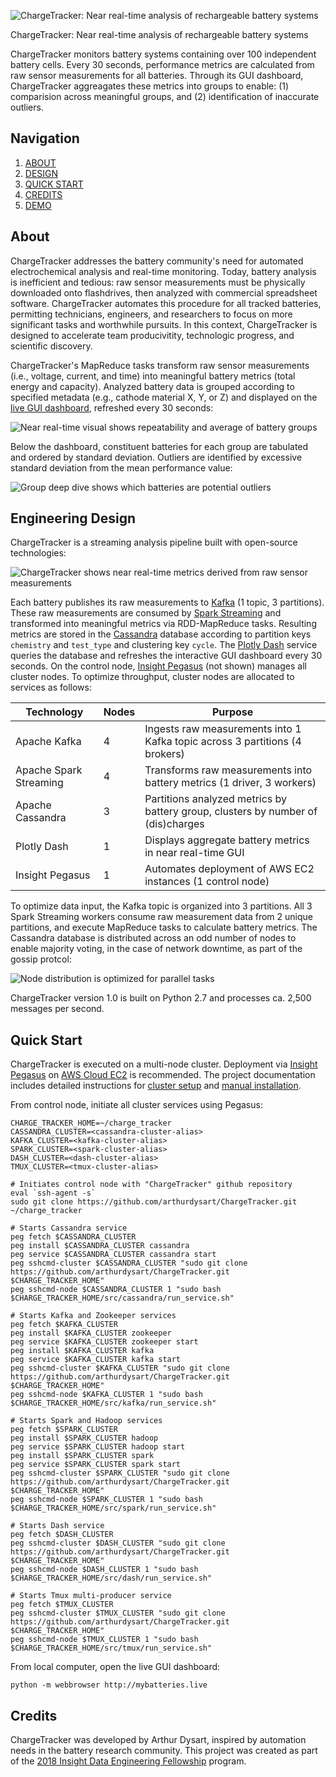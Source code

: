 ![ChargeTracker: Near real-time analysis of rechargeable battery systems](https://s3.amazonaws.com/arthur-dysart-github-media/chargetracker/full_logo.png)

ChargeTracker: Near real-time analysis of rechargeable battery systems

ChargeTracker monitors battery systems containing over 100 independent battery cells. Every 30 seconds, performance metrics are calculated from raw sensor measurements for all batteries. Through its GUI dashboard, ChargeTracker aggreagates these metrics into groups to enable: (1) comparision across meaningful groups, and (2) identification of inaccurate outliers.

## Navigation
1. [ABOUT](#about)
2. [DESIGN](#engineering-design)
3. [QUICK START](#quick-start)
4. [CREDITS](#credits)
5. [DEMO](http://mybatteries.live)

## About
ChargeTracker addresses the battery community's need for automated electrochemical analysis and real-time monitoring. Today, battery analysis is inefficient and tedious: raw sensor measurements must be physically downloaded onto flashdrives, then analyzed with commercial spreadsheet software. ChargeTracker automates this procedure for all tracked batteries, permitting technicians, engineers, and researchers to focus on more significant tasks and worthwhile pursuits. In this context, ChargeTracker is designed to accelerate team producivitity, technologic progress, and scientific discovery.

ChargeTracker's MapReduce tasks transform raw sensor measurements (i.e., voltage, current, and time) into meaningful battery metrics (total energy and capacity). Analyzed battery data is grouped according to specified metadata (e.g., cathode material X, Y, or Z) and displayed on the [live GUI dashboard](http://mybatteries.live), refreshed every 30 seconds:

![Near real-time visual shows repeatability and average of battery groups](https://s3.amazonaws.com/arthur-dysart-github-media/chargetracker/charge_tracker_graph.png)

Below the dashboard, constituent batteries for each group are tabulated and ordered by standard deviation. Outliers are identified by excessive standard deviation from the mean performance value:

![Group deep dive shows which batteries are potential outliers](https://s3.amazonaws.com/arthur-dysart-github-media/chargetracker/charge_tracker_table.png)

## Engineering Design
ChargeTracker is a streaming analysis pipeline built with open-source technologies:

![ChargeTracker shows near real-time metrics derived from raw sensor measurements](https://s3.amazonaws.com/arthur-dysart-github-media/chargetracker/pipeline.png)

Each battery publishes its raw measurements to [Kafka](https://kafka.apache.org/) (1 topic, 3 partitions). These raw measurements are consumed by [Spark Streaming](https://spark.apache.org/streaming/) and transformed into meaningful metrics via RDD-MapReduce tasks. Resulting metrics are stored in the [Cassandra](http://cassandra.apache.org/) database according to partition keys `chemistry` and `test_type` and clustering key `cycle`. The [Plotly Dash](https://dash.plot.ly/introduction) service queries the database and refreshes the interactive GUI dashboard every 30 seconds. On the control node, [Insight Pegasus](https://github.com/InsightDataScience/pegasus) (not shown) manages all cluster nodes. To optimize throughput, cluster nodes are allocated to services as follows:

| Technology             | Nodes | Purpose                                                                          |
|------------------------|-------|----------------------------------------------------------------------------------|
| Apache Kafka           |   4   | Ingests raw measurements into 1 Kafka topic across 3 partitions (4 brokers)      |
| Apache Spark Streaming |   4   | Transforms raw measurements into battery metrics (1 driver, 3 workers)           |
| Apache Cassandra       |   3   | Partitions analyzed metrics by battery group, clusters by number of (dis)charges |
| Plotly Dash            |   1   | Displays aggregate battery metrics in near real-time GUI                         |
| Insight Pegasus        |   1   | Automates deployment of AWS EC2 instances (1 control node)                       |

To optimize data input, the Kafka topic is organized into 3 partitions. All 3 Spark Streaming workers consume raw measurement data from 2 unique partitions, and execute MapReduce tasks to calculate battery metrics. The Cassandra database is distributed across an odd number of nodes to enable majority voting, in the case of network downtime, as part of the gossip protcol:

![Node distribution is optimized for parallel tasks](https://s3.amazonaws.com/arthur-dysart-github-media/chargetracker/cluster_design.png)

ChargeTracker version 1.0 is built on Python 2.7 and processes ca. 2,500 messages per second.

## Quick Start
ChargeTracker is executed on a multi-node cluster. Deployment via [Insight Pegasus](https://github.com/InsightDataScience/pegasus) on [AWS Cloud EC2](https://aws.amazon.com/ec2/) is recommended. The project documentation includes detailed instructions for [cluster setup](doc/cluster_setup.md) and [manual installation](doc/manual_install.md).

From control node, initiate all cluster services using Pegasus:
```
CHARGE_TRACKER_HOME=~/charge_tracker
CASSANDRA_CLUSTER=<cassandra-cluster-alias>
KAFKA_CLUSTER=<kafka-cluster-alias>
SPARK_CLUSTER=<spark-cluster-alias>
DASH_CLUSTER=<dash-cluster-alias>
TMUX_CLUSTER=<tmux-cluster-alias>

# Initiates control node with "ChargeTracker" github repository
eval `ssh-agent -s`
sudo git clone https://github.com/arthurdysart/ChargeTracker.git ~/charge_tracker

# Starts Cassandra service
peg fetch $CASSANDRA_CLUSTER
peg install $CASSANDRA_CLUSTER cassandra
peg service $CASSANDRA_CLUSTER cassandra start
peg sshcmd-cluster $CASSANDRA_CLUSTER "sudo git clone https://github.com/arthurdysart/ChargeTracker.git $CHARGE_TRACKER_HOME"
peg sshcmd-node $CASSANDRA_CLUSTER 1 "sudo bash $CHARGE_TRACKER_HOME/src/cassandra/run_service.sh"

# Starts Kafka and Zookeeper services
peg fetch $KAFKA_CLUSTER
peg install $KAFKA_CLUSTER zookeeper
peg service $KAFKA_CLUSTER zookeeper start
peg install $KAFKA_CLUSTER kafka
peg service $KAFKA_CLUSTER kafka start
peg sshcmd-cluster $KAFKA_CLUSTER "sudo git clone https://github.com/arthurdysart/ChargeTracker.git $CHARGE_TRACKER_HOME"
peg sshcmd-node $KAFKA_CLUSTER 1 "sudo bash $CHARGE_TRACKER_HOME/src/kafka/run_service.sh"

# Starts Spark and Hadoop services
peg fetch $SPARK_CLUSTER
peg install $SPARK_CLUSTER hadoop
peg service $SPARK_CLUSTER hadoop start
peg install $SPARK_CLUSTER spark
peg service $SPARK_CLUSTER spark start
peg sshcmd-cluster $SPARK_CLUSTER "sudo git clone https://github.com/arthurdysart/ChargeTracker.git $CHARGE_TRACKER_HOME"
peg sshcmd-node $SPARK_CLUSTER 1 "sudo bash $CHARGE_TRACKER_HOME/src/spark/run_service.sh"

# Starts Dash service
peg fetch $DASH_CLUSTER
peg sshcmd-cluster $DASH_CLUSTER "sudo git clone https://github.com/arthurdysart/ChargeTracker.git $CHARGE_TRACKER_HOME"
peg sshcmd-node $DASH_CLUSTER 1 "sudo bash $CHARGE_TRACKER_HOME/src/dash/run_service.sh"

# Starts Tmux multi-producer service
peg fetch $TMUX_CLUSTER
peg sshcmd-cluster $TMUX_CLUSTER "sudo git clone https://github.com/arthurdysart/ChargeTracker.git $CHARGE_TRACKER_HOME"
peg sshcmd-node $TMUX_CLUSTER 1 "sudo bash $CHARGE_TRACKER_HOME/src/tmux/run_service.sh"
```

From local computer, open the live GUI dashboard:
```
python -m webbrowser http://mybatteries.live
```


## Credits
ChargeTracker was developed by Arthur Dysart, inspired by automation needs in the battery research community. This project was created as part of the [2018 Insight Data Engineering Fellowship](https://www.insightdataengineering.com/) program.